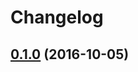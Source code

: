 # Changelog

## [0.1.0](https://github.com/webbuilders-group/silverstripe-gridfield-calendar-view/tree/0.1.0) (2016-10-05)
